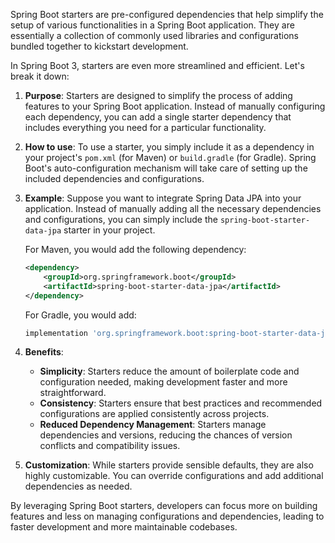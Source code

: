 Spring Boot starters are pre-configured dependencies that help simplify the setup of various functionalities in a Spring Boot application. They are essentially a collection of commonly used libraries and configurations bundled together to kickstart development.

In Spring Boot 3, starters are even more streamlined and efficient. Let's break it down:

1. **Purpose**: Starters are designed to simplify the process of adding features to your Spring Boot application. Instead of manually configuring each dependency, you can add a single starter dependency that includes everything you need for a particular functionality.

2. **How to use**: To use a starter, you simply include it as a dependency in your project's `pom.xml` (for Maven) or `build.gradle` (for Gradle). Spring Boot's auto-configuration mechanism will take care of setting up the included dependencies and configurations.

3. **Example**: Suppose you want to integrate Spring Data JPA into your application. Instead of manually adding all the necessary dependencies and configurations, you can simply include the `spring-boot-starter-data-jpa` starter in your project.

   For Maven, you would add the following dependency:
   ```xml
   <dependency>
       <groupId>org.springframework.boot</groupId>
       <artifactId>spring-boot-starter-data-jpa</artifactId>
   </dependency>
   ```

   For Gradle, you would add:
   ```groovy
   implementation 'org.springframework.boot:spring-boot-starter-data-jpa'
   ```

4. **Benefits**:
   - **Simplicity**: Starters reduce the amount of boilerplate code and configuration needed, making development faster and more straightforward.
   - **Consistency**: Starters ensure that best practices and recommended configurations are applied consistently across projects.
   - **Reduced Dependency Management**: Starters manage dependencies and versions, reducing the chances of version conflicts and compatibility issues.

5. **Customization**: While starters provide sensible defaults, they are also highly customizable. You can override configurations and add additional dependencies as needed.

By leveraging Spring Boot starters, developers can focus more on building features and less on managing configurations and dependencies, leading to faster development and more maintainable codebases.